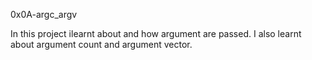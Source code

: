 0x0A-argc_argv

In this project ilearnt about and how argument are passed. I also learnt about argument count and argument vector.
